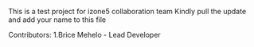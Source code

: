 This is a test project for izone5 collaboration team
Kindly pull the update and add your name to this file


Contributors:
1.Brice Mehelo - Lead Developer